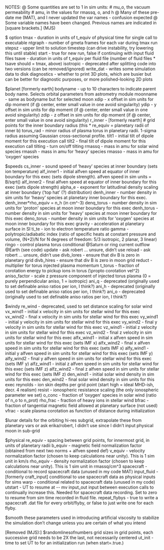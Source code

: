﻿NOTES:
	@ Some quantities are set to 1 in sim units:
		#	mu_o, the vacuum permeability
		#	amu, in the values for rmassq, o, and h
	@ Many of these pre-date me (MAT), and I never updated the var names - confusion expected
	@ Some variable names have been changed. Previous names are indicated in [square brackets.] (MJS)
 
$ option
tmax - duration in units of t_equiv of physical time for single call to executable
ntgraph - number of gmeta frames for each var during tmax run
stepsz - upper limit to solution timestep (can drive instability, try lowering this until stable)
start - true for new run, false if continuing with input fluid files
tsave - duration in units of t_equiv per fluid file (number of fluid files * tsave should = tmax, above)
isotropic - deprecated after splitting code into two versions (can be removed/ignored)
write_dat - writes some simulation data to disk
diagnostics - whether to print 3D plots, which are busier but can be better for diagnostic purposes, or more polished-looking 2D plots
 
 
$planet	[formerly earth]
bodyname - up to 10 characters to indicate parent body name. Selects orbital parameters from astrometry module
moonname - same as bodyname but for selected moon
xdip - x offset in sim units for dip moment (if @ center, enter small value in one avoid singularity)
ydip - y offset in sim units for dip moment (if @ center, enter small value in one avoid singularity)
zdip - z offset in sim units for dip moment (if @ center, enter small value in one avoid singularity)
r_inner - [formerly rearth] # grid points for the inner boundary radius (this * re_equiv = planetary radii of inner b)
torus_rad - minor radius of plasma torus in planetary radii. 1-sigma radius assuming Gaussian cross-sectional profile.
tilt1 - initial tilt of dipole moment for this execution call
tilt2 - final tilt of dipole moment for this execution call
tilting - turn on/off tilting
rmassq - mass in amu for solar wind species 
rmassh - mass in amu for ‘heavy’ species
rmasso - mass in amu for ‘oxygen’ species 
 
 
$speeds
cs_inner - sound speed of ‘heavy’ species at inner boundary (sets ion temperature)
alf_inner1 - initial alfven speed at equator of inner boundary for this exec (sets dipole strength). alfven speed in sim units = B/sqrt()
alf_inner2 - final alfven speed at equator of inner boundary  for this exec (sets dipole strength)
alpha_e - exponent for latitudinal density scaling at inner boundary (‘top hat’ (?) distribution)
denh_inner - number density in sim units for ‘heavy’ species at planetary inner boundary for this exec. denh_inner*rho_equiv = n_h (in cm^-3)
denq_torus - number density in sim units for 'proton' species at moon inner boundary for this exec 
denh_torus - number density in sim units for 'heavy' species at moon inner boundary for this exec 
deno_torus - number density in sim units for 'oxygen' species at moon inner boundary for this exec 
gravity - acceleration at planetary surface in SI
ti_te - ion to electron temperature ratio
gamma - polytropic/adiabatic index (ratio of specific heats at constant pressure and volume, (N+2)/N for N degrees of freedom: 5/3 isotropic, 2 planar, 3 linear)
ringo - control plasma torus conditional @Saturn or ring current outflow @Earth (see code)
update - ask robert … unsure, didn’t use
reload - ask robert … unsure, didn’t use
divb_lores - ensure that div B is zero in planetary grid
divb_hires - ensure that div B is zero in moon grid
reduct - multiplier for torus injected plasma momentum
t_torus - fraction of corotation energy to pickup ions in torus (\propto corotation vel^2)
aniso_factor - scale z pressure component of injected torus plasma (0 = purely perpendicular aniso, 1 = isotropic)
ani_q - deprecated (originally used to set definable aniso ratios per ion, I think?)
ani_h - deprecated (originally used to set definable aniso ratios per ion, I think?)
ani_o - deprecated (originally used to set definable aniso ratios per ion, I think?)
 
$windy
re_wind - deprecated, used to set distance scaling for solar wind
vx_wind1 - initial x velocity in sim units for stellar wind for this exec
vx_wind2 - final x velocity in sim units for stellar wind for this exec
vy_wind1 - initial y velocity in sim units for stellar wind for this exec
vy_wind2 - final y velocity in sim units for stellar wind for this exec
vz_wind1 - initial z velocity in sim units for stellar wind for this exec
vz_wind2 - final z velocity in sim units for stellar wind for this exec
alfx_wind1 - initial x alfven speed in sim units for stellar wind for this exec (sets IMF x)
alfx_wind2 - final x alfven speed in sim units for stellar wind for this exec (sets IMF x)
alfy_wind1 - initial y alfven speed in sim units for stellar wind for this exec (sets IMF y)
alfy_wind2 - final y alfven speed in sim units for stellar wind for this exec (sets IMF y)
alfz_wind1 - initial z alfven speed in sim units for stellar wind for this exec (sets IMF z)
alfz_wind2 - final z alfven speed in sim units for stellar wind for this exec (sets IMF z)
den_wind1 - initial  solar wind density in sim units for this exec
den_wind2 - final  solar wind density in sim units for this exec
reynolds - ion skin depths per grid point (start high = ideal MHD-ish, decr. 4 realism)
resist - ionospheric resistance scaling (the only ionospheric parameter we set)
o_conc - fraction of ‘oxygen’ species in solar wind (ratio of n_o to n_prot)
rho_frac - fraction of heavy ions in stellar wind
bfrac - fraction of tangential magnetic field allowed at planetary surface (not used)
vfrac - scale plasma corotation as function of distance during initialization
 
$lunar
details for the orbiting hi-res subgrid, extrapolate these from planetary vars or ask erika/robert, I didn’t use since I didn’t input physical moon in sub-grid
 
$physical 
re_equiv - spacing between grid points, for innermost grid, in units of planetary radii
b_equiv - magnetic field normalization factor (obtained from next two norms + alfven speed def)
v_equiv - velocity normalization factor (chosen to keep calculations near unity). This is 1 sim unit in km/s
rho_equiv - density normalization factor (chosen to keep calculations near unity). This is 1 sim unit in rmassq/cm^3
spacecraft - conditional to record spacecraft data (unused in my code MAT)
input_fluid - [formerly craft_input] conditional to use spacecraft data as physical inputs for sims
warp - conditional related to spacecraft data (unused in my code)
utstart - UT to resume at -- mv input_out input between execution calls to continually increase this. Needed for spacecraft data recording. Set to zero to resume from sim time recorded in fluid file.
repeat_flybys - true to write a spacecraft .dat file for every orbit/flyby, or false to just write one for each flyby.
 
$smooth
	these parameters used in introducing artificial viscosity to stabilize the simulation
	don’t change unless you are certain of what you intend
 
[Removed (MJS):]
$randomlinesofnumbers
grid sizes in grid points, each successive grid needs to be 2X the last, not necessarily centered
ut_init - time to set UT to for an initialization run (when start=.true.)
